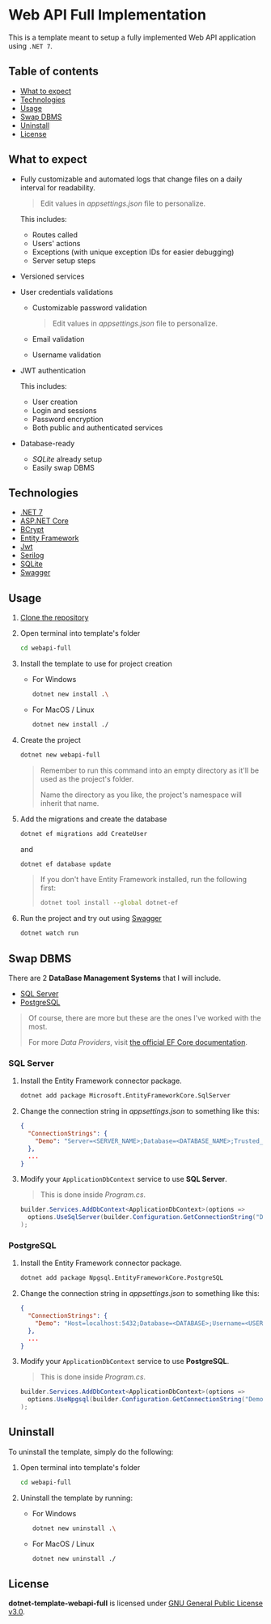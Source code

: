 # Web API Full Implementation

This is a template meant to setup a fully implemented Web API application using `.NET 7`.

## Table of contents

- [What to expect](#what-to-expect)
- [Technologies](#technologies)
- [Usage](#usage)
- [Swap DBMS](#swap-dbms)
- [Uninstall](#uninstall)
- [License](#license)

## What to expect

- Fully customizable and automated logs that change files on a daily interval for readability.

  > Edit values in *appsettings.json* file to personalize.

  This includes:
  - Routes called
  - Users' actions
  - Exceptions (with unique exception IDs for easier debugging)
  - Server setup steps
- Versioned services
- User credentials validations
  - Customizable password validation
  
    > Edit values in *appsettings.json* file to personalize.
  - Email validation
  - Username validation
- JWT authentication

  This includes:
  - User creation
  - Login and sessions
  - Password encryption
  - Both public and authenticated services
- Database-ready
  - *SQLite* already setup
  - Easily swap DBMS

## Technologies

- [.NET 7](https://dotnet.microsoft.com)
- [ASP.NET Core](https://learn.microsoft.com/en-us/aspnet/core)
- [BCrypt](https://github.com/BcryptNet/bcrypt.net)
- [Entity Framework](https://learn.microsoft.com/en-us/ef/)
- [Jwt](https://jwt.io)
- [Serilog](https://serilog.net)
- [SQLite](https://sqlite.org)
- [Swagger](https://swagger.io)

## Usage

1. [Clone the repository](https://docs.github.com/en/repositories/creating-and-managing-repositories/cloning-a-repository)
2. Open terminal into template's folder

   ```zsh
   cd webapi-full
   ```

3. Install the template to use for project creation
   - For Windows

     ```bash
     dotnet new install .\
     ```

   - For MacOS / Linux

     ```zsh
     dotnet new install ./
     ```

4. Create the project

   ```zsh
   dotnet new webapi-full
   ```

   > Remember to run this command into an empty directory as it'll be used as the project's folder.
   >
   > Name the directory as you like, the project's namespace will inherit that name.
5. Add the migrations and create the database

   ```zsh
   dotnet ef migrations add CreateUser
   ```

   and

   ```zsh
   dotnet ef database update
   ```

   > If you don't have Entity Framework installed, run the following first:
   >
   > ```zsh
   > dotnet tool install --global dotnet-ef
   > ```

6. Run the project and try out using [Swagger](https://swagger.io/docs/)

   ```zsh
   dotnet watch run
   ```

## Swap DBMS

There are 2 **DataBase Management Systems** that I will include.

- [SQL Server](#sql-server)
- [PostgreSQL](#postgresql)

> Of course, there are more but these are the ones I've worked with the most.
>
> For more *Data Providers*, visit [the official EF Core documentation](https://learn.microsoft.com/en-us/ef/core/providers).

### SQL Server

1. Install the Entity Framework connector package.

   ```zsh
   dotnet add package Microsoft.EntityFrameworkCore.SqlServer
   ```

2. Change the connection string in *appsettings.json* to something like this:

   ```json
   {
     "ConnectionStrings": {
       "Demo": "Server=<SERVER_NAME>;Database=<DATABASE_NAME>;Trusted_Connection=true;MultipleActiveResultSets=true;Trust Server Certificate=true"
     },
     ...
   }
   ```

3. Modify your `ApplicationDbContext` service to use **SQL Server**.

   > This is done inside *Program.cs*.

   ```c#
   builder.Services.AddDbContext<ApplicationDbContext>(options => 
     options.UseSqlServer(builder.Configuration.GetConnectionString("Demo"))
   );
   ```

### PostgreSQL

1. Install the Entity Framework connector package.

   ```zsh
   dotnet add package Npgsql.EntityFrameworkCore.PostgreSQL
   ```

2. Change the connection string in *appsettings.json* to something like this:

   ```json
   {
     "ConnectionStrings": {
       "Demo": "Host=localhost:5432;Database=<DATABASE>;Username=<USERNAME>"
     },
     ...
   }
   ```

3. Modify your `ApplicationDbContext` service to use **PostgreSQL**.

   > This is done inside *Program.cs*.

   ```c#
   builder.Services.AddDbContext<ApplicationDbContext>(options => 
     options.UseNpgsql(builder.Configuration.GetConnectionString("Demo"))
   );
   ```

## Uninstall

To uninstall the template, simply do the following:

1. Open terminal into template's folder

   ```zsh
   cd webapi-full
   ```

2. Uninstall the template by running:
   - For Windows

     ```bash
     dotnet new uninstall .\
     ```

   - For MacOS / Linux

     ```zsh
     dotnet new uninstall ./
     ```

## License

**dotnet-template-webapi-full** is licensed under [GNU General Public License v3.0](https://github.com/Stratis-Dermanoutsos/dotnet-template-webapi-full/blob/main/LICENSE).
